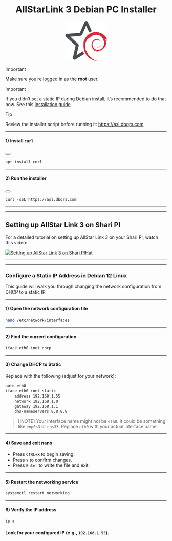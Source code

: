 <h1 align="center">
  AllStarLink 3 Debian PC Installer  
</h1>

<p align="center">
  <img
    src="logo200.png"
    alt="unofficial logo"
    title="ASL3/Debian"
    width="131"
    height="125"
  />
</p>

> [!IMPORTANT]
> Make sure you’re logged in as the **root** user.

>[!IMPORTANT]
>If you didn’t set a static IP during Debian install, it’s recommended to do that now. See this [installation guide](#configure-a-static-ip-address-in-debian-12-linux).

> [!TIP]
> Review the installer script before running it: <https://asl.dbqrs.com>

---

#### 1) Install `curl`

<button class=" -btn"> </button>
<pre><code class="language-bash">apt install curl</code></pre>

---

#### 2) Run the installer

<button class=" -btn"> </button>
<pre><code class="language-bash">curl -sSL https://asl.dbqrs.com</code></pre>

---
---

## Setting up AllStar Link 3 on Shari PI
For a detailed tutorial on setting up AllStar Link 3 on your Shari PI, watch this video:

[![Setting up AllStar Link 3 on Shari PIHat](https://img.youtube.com/vi/NPgTRa5bpnY/0.jpg)](https://www.youtube.com/watch?v=NPgTRa5bpnY)

---
---

### Configure a Static IP Address in Debian 12 Linux

This guide will walk you through changing the network configuration from DHCP to a static IP.

---

#### **1) Open the network configuration file**

```bash
nano /etc/network/interfaces
```

---

#### **2) Find the current configuration**

```bash
iface eth0 inet dhcp
```

---

#### **3) Change DHCP to Static**

Replace with the following (adjust for your network):

```plaintext
auto eth0
iface eth0 inet static
    address 192.168.1.55
    network 192.168.1.0
    gateway 192.168.1.1
    dns-nameservers 8.8.8.8
```
> \[!NOTE]
> Your interface name might not be `eth0`. It could be something like `enp0s3` or `ens33`.
> Replace `eth0` with your actual interface name.
---

#### **4) Save and exit nano**

* Press `CTRL+X` to begin saving.
* Press `Y` to confirm changes.
* Press `Enter` to write the file and exit.

---

#### **5) Restart the networking service**
```bash
systemctl restart networking
```

---

#### **6) Verify the IP address**
```bash
ip a
```

#### Look for your configured IP (e.g., `192.168.1.55`).
